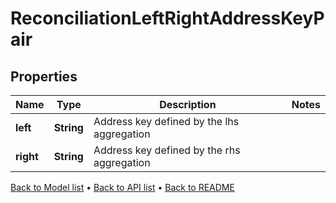 

# ReconciliationLeftRightAddressKeyPair


## Properties

| Name | Type | Description | Notes |
|------------ | ------------- | ------------- | -------------|
|**left** | **String** | Address key defined by the lhs aggregation |  |
|**right** | **String** | Address key defined by the rhs aggregation |  |



[Back to Model list](../README.md#documentation-for-models) &#8226; [Back to API list](../README.md#documentation-for-api-endpoints) &#8226; [Back to README](../README.md)



